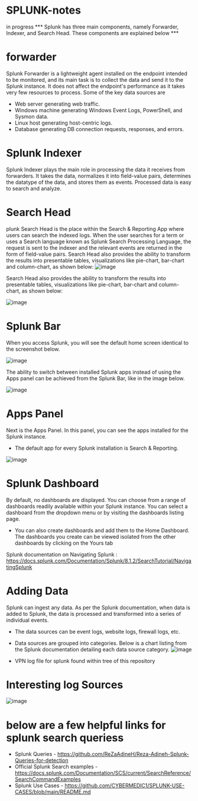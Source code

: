 # SPLUNK-notes
in progress
*** Splunk has three main components, namely Forwarder, Indexer, and Search Head. These components are explained below ***

# forwarder
  Splunk Forwarder is a lightweight agent installed on the endpoint intended to be monitored, and its main task is to collect the data and send it to the Splunk instance. It does not affect the endpoint's performance as it takes very few resources to process. Some of the key data sources are
- Web server generating web traffic.
- Windows machine generating Windows Event Logs, PowerShell, and Sysmon data.
- Linux host generating host-centric logs.
- Database generating DB connection requests, responses, and errors.

# Splunk Indexer
Splunk Indexer plays the main role in processing the data it receives from forwarders. It takes the data, normalizes it into field-value pairs, determines the datatype of the data, and stores them as events. Processed data is easy to search and analyze.

# Search Head
plunk Search Head is the place within the Search & Reporting App where users can search the indexed logs. When the user searches for a term or uses a Search language known as Splunk Search Processing Language, the request is sent to the indexer and the relevant events are returned in the form of field-value pairs.
 Search Head also provides the ability to transform the results into presentable tables, visualizations like pie-chart, bar-chart and column-chart, as shown below:
![image](https://github.com/CYBERMEDIC1/SPLUNK-notes/assets/125709529/daef8d2c-227e-4a1a-9722-eafc673b0c46)

Search Head also provides the ability to transform the results into presentable tables, visualizations like pie-chart, bar-chart and column-chart, as shown below:

![image](https://github.com/CYBERMEDIC1/SPLUNK-notes/assets/125709529/0543d022-9ef8-48d5-9975-8582ecf00db3)

# Splunk Bar

When you access Splunk, you will see the default home screen identical to the screenshot below.

![image](https://github.com/CYBERMEDIC1/SPLUNK-notes/assets/125709529/4b5dd69b-2937-4c9a-a1e2-5eedfad545c3)

The ability to switch between installed Splunk apps instead of using the Apps panel can be achieved from the Splunk Bar, like in the image below.

![image](https://github.com/CYBERMEDIC1/SPLUNK-notes/assets/125709529/a38e126a-5875-42d9-8ad5-b084261c1a6b)


# Apps Panel

Next is the Apps Panel.  In this panel, you can see the apps installed for the Splunk instance. 

- The default app for every Splunk installation is Search & Reporting. 

![image](https://github.com/CYBERMEDIC1/SPLUNK-notes/assets/125709529/7e137ace-9a4e-47dd-9ed7-d17995f54271)



# Splunk Dashboard
By default, no dashboards are displayed. You can choose from a range of dashboards readily available within your Splunk instance. You can select a dashboard from the dropdown menu or by visiting the dashboards listing page.
- You can also create dashboards and add them to the Home Dashboard. The dashboards you create can be viewed isolated from the other dashboards by clicking on the Yours tab

Splunk documentation on Navigating Splunk : https://docs.splunk.com/Documentation/Splunk/8.1.2/SearchTutorial/NavigatingSplunk

# Adding Data
Splunk can ingest any data. As per the Splunk documentation, when data is added to Splunk, the data is processed and transformed into a series of individual events. 

- The data sources can be event logs, website logs, firewall logs, etc.

- Data sources are grouped into categories. Below is a chart listing from the Splunk documentation detailing each data source category.
![image](https://github.com/CYBERMEDIC1/SPLUNK-notes/assets/125709529/3cdfab75-3614-4c37-9298-9cc35805330a)

- VPN log file for splunk found within tree of this repository

# Interesting log Sources
![image](https://github.com/CYBERMEDIC1/SPLUNK-notes/assets/125709529/48fdbdff-1ab6-49eb-b756-a5635d691c38)

# below are a few helpful links for splunk search queriess
- Splunk Queries - https://github.com/ReZaAdineH/Reza-Adineh-Splunk-Queries-for-detection
- Official Splunk Search examples - https://docs.splunk.com/Documentation/SCS/current/SearchReference/SearchCommandExamples
- Splunk Use Cases - https://github.com/CYBERMEDIC1/SPLUNK-USE-CASES/blob/main/README.md

